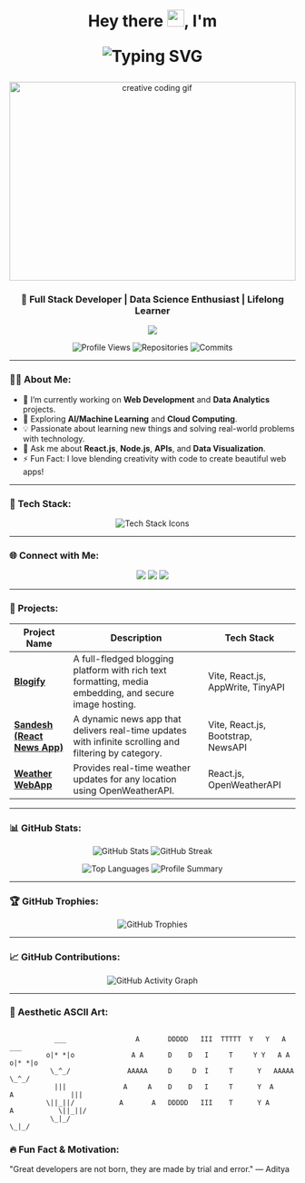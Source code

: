 <h1 align="center">Hey there <img src="https://media.giphy.com/media/hvRJCLFzcasrR4ia7z/giphy.gif" width="30px">, I'm <p align="center">
  <img src="https://readme-typing-svg.herokuapp.com?font=Fira+Code&size=30&duration=4000&color=7E3ACE&center=true&vCenter=true&lines=Aditya+Patel" alt="Typing SVG" />
</p></h1>

<!-- Add a unique 3D or creative GIF here -->
<p align="center">
  <img src="https://cdna.artstation.com/p/assets/images/images/028/102/058/original/pixel-jeff-matrix-s.gif?1593487263" width="100%" height="350" alt="creative coding gif">
</p>

<h3 align="center">🚀 Full Stack Developer | Data Science Enthusiast | Lifelong Learner</h3>

<p align="center">
  <img src="https://readme-typing-svg.herokuapp.com?font=Roboto+Slab&color=%237E3ACE&size=30&center=true&vCenter=true&width=450&lines=Full+Stack+Web+Developer;AI+Enthusiast;Machine+Learning+Enthusiast;Always+Learning+New+Things!">
</p>

<p align="center">
  <img src="https://komarev.com/ghpvc/?username=Aditya-Patel24&color=brightgreen&style=flat-square" alt="Profile Views">
  <img src="https://badges.pufler.dev/repos/Aditya-Patel24" alt="Repositories">
  <img src="https://badges.pufler.dev/commits/monthly/Aditya-Patel24" alt="Commits">
</p>

---

### 👨‍💻 About Me:
- 🔭 I’m currently working on **Web Development** and **Data Analytics** projects.
- 🌱 Exploring **AI/Machine Learning** and **Cloud Computing**.
- 💡 Passionate about learning new things and solving real-world problems with technology.
- 💬 Ask me about **React.js**, **Node.js**, **APIs**, and **Data Visualization**.
- ⚡ Fun Fact: I love blending creativity with code to create beautiful web apps!

---

### 🔧 Tech Stack:

<p align="center">
  <img src="https://skillicons.dev/icons?i=js,react,nodejs,express,tailwind,vite,mongodb,python,mysql,html,css,figma,git&theme=dark" alt="Tech Stack Icons">
</p>

---

### 🌐 Connect with Me:

<p align="center">
  <a href="https://github.com/Aditya-Patel24"><img src="https://img.shields.io/badge/GitHub-181717?style=for-the-badge&logo=github&logoColor=white"></a>
  <a href="https://www.linkedin.com/in/aditya-patel-99a09b23a/"><img src="https://img.shields.io/badge/LinkedIn-0A66C2?style=for-the-badge&logo=linkedin&logoColor=white"></a>
  <a href="mailto:adityasp243@gmail.com"><img src="https://img.shields.io/badge/Gmail-D14836?style=for-the-badge&logo=gmail&logoColor=white"></a>
</p>

---

### 🚀 Projects:

| Project Name  | Description | Tech Stack |
| ------------- |-------------|------------|
| [**Blogify**](https://blogify-aditya.vercel.app/) | A full-fledged blogging platform with rich text formatting, media embedding, and secure image hosting. | Vite, React.js, AppWrite, TinyAPI |
| [**Sandesh (React News App)**](https://sandesh-aditya.vercel.app/) | A dynamic news app that delivers real-time updates with infinite scrolling and filtering by category. | Vite, React.js, Bootstrap, NewsAPI |
| [**Weather WebApp**](https://weather-webapp-po7m.onrender.com/) | Provides real-time weather updates for any location using OpenWeatherAPI. | React.js, OpenWeatherAPI |

---

### 📊 GitHub Stats:

<p align="center">
  <img src="https://github-readme-stats.vercel.app/api?username=Aditya-Patel24&show_icons=true&theme=radical" alt="GitHub Stats">
  <img src="https://github-readme-streak-stats.herokuapp.com/?user=Aditya-Patel24&theme=radical" alt="GitHub Streak">
</p>

<p align="center">
  <img src="https://github-readme-stats.vercel.app/api/top-langs/?username=Aditya-Patel24&layout=compact&theme=radical" alt="Top Languages">
   <img src="https://github-profile-summary-cards.vercel.app/api/cards/profile-details?username=Aditya-Patel24&theme=github_dark" alt="Profile Summary">
</p>


---

### 🏆 GitHub Trophies:

<p align="center">
  <img src="https://github-profile-trophy.vercel.app/?username=Aditya-Patel24&theme=onedark&column=6" alt="GitHub Trophies">
</p>

---

### 📈 GitHub Contributions:

<p align="center">
  <img src="https://github-readme-activity-graph.vercel.app/graph?username=Aditya-Patel24&theme=react-dark&bg_color=0D1117&hide_border=true" alt="GitHub Activity Graph">
</p>

---

### 🎨 Aesthetic ASCII Art:

```plaintext
                                                                               
           ___                 A       DDDDD   III  TTTTT  Y   Y   A                 ___
         o|* *|o              A A      D    D   I     T     Y Y   A A              o|* *|o
          \_^_/              AAAAA     D     D  I     T      Y   AAAAA              \_^_/
           |||              A     A    D    D   I     T      Y  A     A              |||
         \||_||/           A       A   DDDDD   III    T      Y A       A           \||_||/
          \_|_/                                                                     \_|_/

```

### 🔥 Fun Fact & Motivation:
"Great developers are not born, they are made by trial and error." — Aditya
